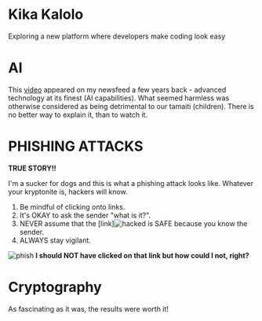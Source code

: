 # Kika Kalolo
Exploring a new platform where developers make coding look easy

# AI

This [video](https://www.youtube.com/watch?v=F4WZ_k0vUDM) appeared on my newsfeed a few years back - advanced technology at its finest (AI capabilities). What seemed harmless was otherwise considered as being detrimental to our tamaiti (children). There is no better way to explain it, than to watch it.

# PHISHING ATTACKS

**TRUE STORY!!**

I'm a sucker for dogs and this is what a phishing attack looks like. Whatever your kryptonite is, hackers will know.
1. Be mindful of clicking onto links.
2. It's OKAY to ask the sender "what is it?".
3. NEVER assume that the [link]![hacked](https://github.com/user-attachments/assets/e22cfcbd-5d30-48d0-9cb9-8ac5cd3e3e27) is SAFE because you know the sender.
4. ALWAYS stay vigilant. 

![phish](https://github.com/user-attachments/assets/1478a64a-30ed-47ed-bca1-28a046612304)
**I should NOT have clicked on that link but how could I not, right?**

# Cryptography

As fascinating as it was, the results were worth it!
